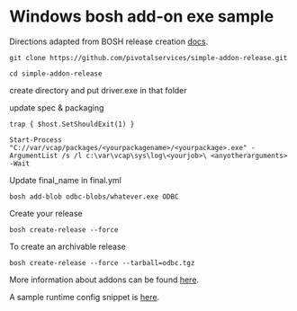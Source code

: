 # Windows bosh add-on exe sample

Directions adapted from BOSH release creation [docs](http://bosh.io/docs/create-release.html#update-pkging-specs).

```git clone https://github.com/pivotalservices/simple-addon-release.git```


```cd simple-addon-release```

create directory and put driver.exe in that folder

update spec & packaging

```$ErrorActionPreference = "Stop";
trap { $host.SetShouldExit(1) }

Start-Process "C://var/vcap/packages/<yourpackagename>/<yourpackage>.exe" -ArgumentList /s /l c:\var\vcap\sys\log\<yourjob>\ <anyotherarguments> -Wait
```

Update final_name in final.yml

```bosh add-blob odbc-blobs/whatever.exe ODBC```

Create your release

```bosh create-release --force```

To create an archivable release

```bosh create-release --force --tarball=odbc.tgz```


More information about addons can be found [here](https://bosh.io/docs/runtime-config.html#addons).

A sample runtime config snippet is [here](./runtime.yml.example).

